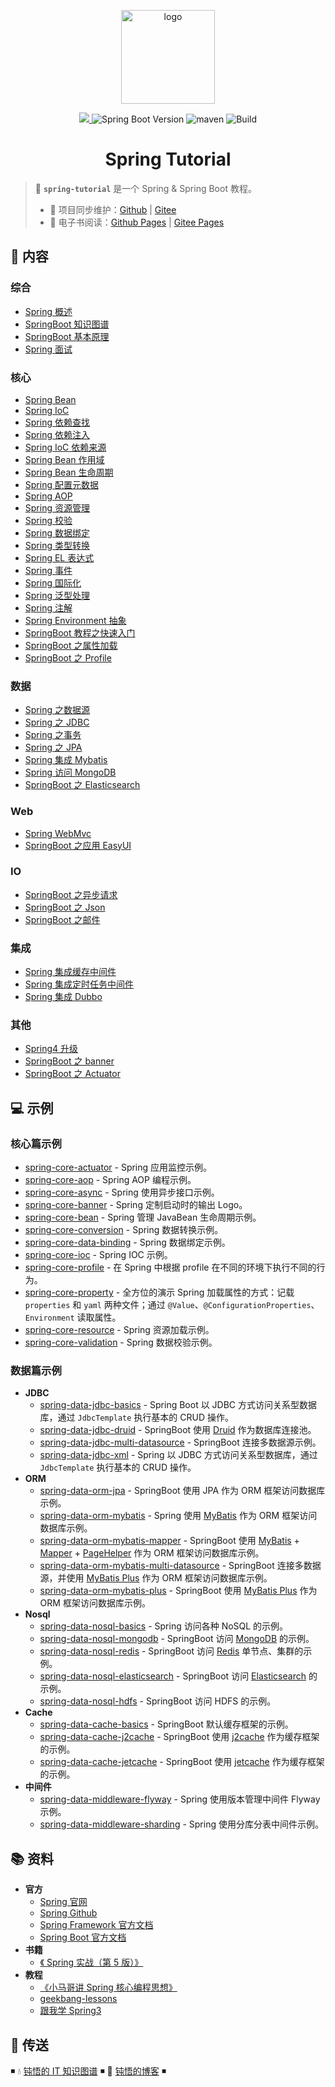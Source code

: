 <p align="center">
    <a href="https://dunwu.github.io/spring-framework/" target="_blank" rel="noopener noreferrer">
        <img src="https://raw.githubusercontent.com/dunwu/images/dev/common/dunwu-logo-200.png" alt="logo" width="150px"/>
    </a>
</p>

<p align="center">
    <a href="https://creativecommons.org/licenses/by-sa/4.0/" target="_blank" rel="noopener noreferrer">
        <img src="https://badgen.net/github/license/dunwu/spring-tutorial">
    </a>
    <img alt="Spring Boot Version" src="https://img.shields.io/badge/spring-5.0.2.RELEASE-blue">
    <img src="https://img.shields.io/badge/maven-v3.6.0-blue" alt="maven">
    <img alt="Build" src="https://api.travis-ci.com/dunwu/spring-tutorial.svg?branch=master">
</p>

<h1 align="center">Spring Tutorial</h1>

> 🍃 **`spring-tutorial`** 是一个 Spring & Spring Boot 教程。
>
> - 🔁 项目同步维护：[Github](https://github.com/dunwu/spring-tutorial/) | [Gitee](https://gitee.com/turnon/spring-tutorial/)
> - 📖 电子书阅读：[Github Pages](https://dunwu.github.io/spring-tutorial/) | [Gitee Pages](http://turnon.gitee.io/spring-tutorial/)

## 📖 内容

### 综合

- [Spring 概述](docs/01.Java/13.框架/01.Spring/00.Spring综合/01.Spring概述.md)
- [SpringBoot 知识图谱](docs/01.Java/13.框架/01.Spring/00.Spring综合/21.SpringBoot知识图谱.md)
- [SpringBoot 基本原理](docs/01.Java/13.框架/01.Spring/00.Spring综合/22.SpringBoot基本原理.md)
- [Spring 面试](docs/01.Java/13.框架/01.Spring/00.Spring综合/99.Spring面试.md)

### 核心

- [Spring Bean](docs/01.Java/13.框架/01.Spring/01.Spring核心/01.SpringBean.md)
- [Spring IoC](docs/01.Java/13.框架/01.Spring/01.Spring核心/02.SpringIoC.md)
- [Spring 依赖查找](docs/01.Java/13.框架/01.Spring/01.Spring核心/03.Spring依赖查找.md)
- [Spring 依赖注入](docs/01.Java/13.框架/01.Spring/01.Spring核心/04.Spring依赖注入.md)
- [Spring IoC 依赖来源](docs/01.Java/13.框架/01.Spring/01.Spring核心/05.SpringIoC依赖来源.md)
- [Spring Bean 作用域](docs/01.Java/13.框架/01.Spring/01.Spring核心/06.SpringBean作用域.md)
- [Spring Bean 生命周期](docs/01.Java/13.框架/01.Spring/01.Spring核心/07.SpringBean生命周期.md)
- [Spring 配置元数据](docs/01.Java/13.框架/01.Spring/01.Spring核心/08.Spring配置元数据.md)
- [Spring AOP](docs/01.Java/13.框架/01.Spring/01.Spring核心/10.SpringAop.md)
- [Spring 资源管理](docs/01.Java/13.框架/01.Spring/01.Spring核心/20.Spring资源管理.md)
- [Spring 校验](docs/01.Java/13.框架/01.Spring/01.Spring核心/21.Spring校验.md)
- [Spring 数据绑定](docs/01.Java/13.框架/01.Spring/01.Spring核心/22.Spring数据绑定.md)
- [Spring 类型转换](docs/01.Java/13.框架/01.Spring/01.Spring核心/23.Spring类型转换.md)
- [Spring EL 表达式](docs/01.Java/13.框架/01.Spring/01.Spring核心/24.SpringEL.md)
- [Spring 事件](docs/01.Java/13.框架/01.Spring/01.Spring核心/25.Spring事件.md)
- [Spring 国际化](docs/01.Java/13.框架/01.Spring/01.Spring核心/26.Spring国际化.md)
- [Spring 泛型处理](docs/01.Java/13.框架/01.Spring/01.Spring核心/27.Spring泛型处理.md)
- [Spring 注解](docs/01.Java/13.框架/01.Spring/01.Spring核心/28.Spring注解.md)
- [Spring Environment 抽象](docs/01.Java/13.框架/01.Spring/01.Spring核心/29.SpringEnvironment抽象.md)
- [SpringBoot 教程之快速入门](docs/01.Java/13.框架/01.Spring/01.Spring核心/31.SpringBoot之快速入门.md)
- [SpringBoot 之属性加载](docs/01.Java/13.框架/01.Spring/01.Spring核心/32.SpringBoot之属性加载.md)
- [SpringBoot 之 Profile](docs/01.Java/13.框架/01.Spring/01.Spring核心/33.SpringBoot之Profile.md)

### 数据

- [Spring 之数据源](docs/01.Java/13.框架/01.Spring/02.Spring数据/01.Spring之数据源.md)
- [Spring 之 JDBC](docs/01.Java/13.框架/01.Spring/02.Spring数据/02.Spring之JDBC.md)
- [Spring 之事务](docs/01.Java/13.框架/01.Spring/02.Spring数据/03.Spring之事务.md)
- [Spring 之 JPA](docs/01.Java/13.框架/01.Spring/02.Spring数据/04.Spring之JPA.md)
- [Spring 集成 Mybatis](docs/01.Java/13.框架/01.Spring/02.Spring数据/10.Spring集成Mybatis.md)
- [Spring 访问 MongoDB](docs/01.Java/13.框架/01.Spring/02.Spring数据/22.Spring访问MongoDB.md)
- [SpringBoot 之 Elasticsearch](docs/01.Java/13.框架/01.Spring/02.Spring数据/24.SpringBoot之Elasticsearch.md)

### Web

- [Spring WebMvc](docs/01.Java/13.框架/01.Spring/03.SpringWeb/01.SpringWebMvc.md)
- [SpringBoot 之应用 EasyUI](docs/01.Java/13.框架/01.Spring/03.SpringWeb/21.SpringBoot之应用EasyUI.md)

### IO

- [SpringBoot 之异步请求](docs/01.Java/13.框架/01.Spring/04.SpringIO/01.SpringBoot之异步请求.md)
- [SpringBoot 之 Json](docs/01.Java/13.框架/01.Spring/04.SpringIO/02.SpringBoot之Json.md)
- [SpringBoot 之邮件](docs/01.Java/13.框架/01.Spring/04.SpringIO/03.SpringBoot之邮件.md)

### 集成

- [Spring 集成缓存中间件](docs/01.Java/13.框架/01.Spring/05.Spring集成/01.Spring集成缓存.md)
- [Spring 集成定时任务中间件](docs/01.Java/13.框架/01.Spring/05.Spring集成/02.Spring集成调度器.md)
- [Spring 集成 Dubbo](docs/01.Java/13.框架/01.Spring/05.Spring集成/03.Spring集成Dubbo.md)

### 其他

- [Spring4 升级](docs/01.Java/13.框架/01.Spring/99.Spring其他/01.Spring4升级.md)
- [SpringBoot 之 banner](docs/01.Java/13.框架/01.Spring/99.Spring其他/21.SpringBoot之banner.md)
- [SpringBoot 之 Actuator](docs/01.Java/13.框架/01.Spring/99.Spring其他/22.SpringBoot之Actuator.md)

## 💻 示例

### 核心篇示例

- [spring-core-actuator](https://github.com/dunwu/spring-tutorial/tree/master/codes/core/actuator) - Spring 应用监控示例。
- [spring-core-aop](https://github.com/dunwu/spring-tutorial/tree/master/codes/core/aop) - Spring AOP 编程示例。
- [spring-core-async](https://github.com/dunwu/spring-tutorial/tree/master/codes/core/async) - Spring 使用异步接口示例。
- [spring-core-banner](https://github.com/dunwu/spring-tutorial/tree/master/codes/core/banner) - Spring 定制启动时的输出 Logo。
- [spring-core-bean](https://github.com/dunwu/spring-tutorial/tree/master/codes/core/bean) - Spring 管理 JavaBean 生命周期示例。
- [spring-core-conversion](https://github.com/dunwu/spring-tutorial/tree/master/codes/core/conversion) - Spring 数据转换示例。
- [spring-core-data-binding](https://github.com/dunwu/spring-tutorial/tree/master/codes/core/data-binding) - Spring 数据绑定示例。
- [spring-core-ioc](https://github.com/dunwu/spring-tutorial/tree/master/codes/core/ioc) - Spring IOC 示例。
- [spring-core-profile](https://github.com/dunwu/spring-tutorial/tree/master/codes/core/profile) - 在 Spring 中根据 profile 在不同的环境下执行不同的行为。
- [spring-core-property](https://github.com/dunwu/spring-tutorial/tree/master/codes/core/property) - 全方位的演示 Spring 加载属性的方式：记载 `properties` 和 `yaml` 两种文件；通过 `@Value`、`@ConfigurationProperties`、`Environment` 读取属性。
- [spring-core-resource](https://github.com/dunwu/spring-tutorial/tree/master/codes/core/resource) - Spring 资源加载示例。
- [spring-core-validation](https://github.com/dunwu/spring-tutorial/tree/master/codes/core/validation) - Spring 数据校验示例。

### 数据篇示例

- **JDBC**
  - [spring-data-jdbc-basics](https://github.com/dunwu/spring-tutorial/tree/master/codes/data/jdbc/basics) - Spring Boot 以 JDBC 方式访问关系型数据库，通过 `JdbcTemplate` 执行基本的 CRUD 操作。
  - [spring-data-jdbc-druid](https://github.com/dunwu/spring-tutorial/tree/master/codes/data/jdbc/druid) - SpringBoot 使用 [Druid](https://github.com/alibaba/druid) 作为数据库连接池。
  - [spring-data-jdbc-multi-datasource](https://github.com/dunwu/spring-tutorial/tree/master/codes/data/jdbc/multi-datasource) - SpringBoot 连接多数据源示例。
  - [spring-data-jdbc-xml](https://github.com/dunwu/spring-tutorial/tree/master/codes/data/jdbc/xml) - Spring 以 JDBC 方式访问关系型数据库，通过 `JdbcTemplate` 执行基本的 CRUD 操作。
- **ORM**
  - [spring-data-orm-jpa](https://github.com/dunwu/spring-tutorial/tree/master/codes/data/orm/jpa) - SpringBoot 使用 JPA 作为 ORM 框架访问数据库示例。
  - [spring-data-orm-mybatis](https://github.com/dunwu/spring-tutorial/tree/master/codes/data/orm/mybatis) - Spring 使用 [MyBatis](https://github.com/mybatis/mybatis-3) 作为 ORM 框架访问数据库示例。
  - [spring-data-orm-mybatis-mapper](https://github.com/dunwu/spring-tutorial/tree/master/codes/data/orm/mybatis-mapper) - SpringBoot 使用 [MyBatis](https://github.com/mybatis/mybatis-3) + [Mapper](https://github.com/abel533/Mapper) + [PageHelper](https://github.com/pagehelper/Mybatis-PageHelper) 作为 ORM 框架访问数据库示例。
  - [spring-data-orm-mybatis-multi-datasource](https://github.com/dunwu/spring-tutorial/tree/master/codes/data/orm/mybatis-multi-datasource) - SpringBoot 连接多数据源，并使用 [MyBatis Plus](https://github.com/baomidou/mybatis-plus) 作为 ORM 框架访问数据库示例。
  - [spring-data-orm-mybatis-plus](https://github.com/dunwu/spring-tutorial/tree/master/codes/data/orm/mybatis-plus) - SpringBoot 使用 [MyBatis Plus](https://github.com/baomidou/mybatis-plus) 作为 ORM 框架访问数据库示例。
- **Nosql**
  - [spring-data-nosql-basics](https://github.com/dunwu/spring-tutorial/tree/master/codes/data/nosql/basics) - Spring 访问各种 NoSQL 的示例。
  - [spring-data-nosql-mongodb](https://github.com/dunwu/spring-tutorial/tree/master/codes/data/nosql/mongodb) - SpringBoot 访问 [MongoDB](https://www.mongodb.com/) 的示例。
  - [spring-data-nosql-redis](https://github.com/dunwu/spring-tutorial/tree/master/codes/data/nosql/redis) - SpringBoot 访问 [Redis](https://redis.io/) 单节点、集群的示例。
  - [spring-data-nosql-elasticsearch](https://github.com/dunwu/spring-tutorial/tree/master/codes/data/nosql/elasticsearch) - SpringBoot 访问 [Elasticsearch](https://www.elastic.co/guide/index.html) 的示例。
  - [spring-data-nosql-hdfs](https://github.com/dunwu/spring-tutorial/tree/master/codes/data/nosql/hdfs) - SpringBoot 访问 HDFS 的示例。
- **Cache**
  - [spring-data-cache-basics](https://github.com/dunwu/spring-tutorial/tree/master/codes/data/cache/basics) - SpringBoot 默认缓存框架的示例。
  - [spring-data-cache-j2cache](https://github.com/dunwu/spring-tutorial/tree/master/codes/data/cache/j2cache) - SpringBoot 使用 [j2cache](https://gitee.com/ld/J2Cache) 作为缓存框架的示例。
  - [spring-data-cache-jetcache](https://github.com/dunwu/spring-tutorial/tree/master/codes/data/cache/jetcache) - SpringBoot 使用 [jetcache](https://github.com/alibaba/jetcache) 作为缓存框架的示例。
- **中间件**
  - [spring-data-middleware-flyway](https://github.com/dunwu/spring-tutorial/tree/master/codes/data/middleware/flyway) - Spring 使用版本管理中间件 Flyway 示例。
  - [spring-data-middleware-sharding](https://github.com/dunwu/spring-tutorial/tree/master/codes/data/middleware/sharding) - Spring 使用分库分表中间件示例。

## 📚 资料

- **官方**
  - [Spring 官网](https://spring.io/)
  - [Spring Github](https://github.com/spring-projects/spring-framework)
  - [Spring Framework 官方文档](https://docs.spring.io/spring-framework/docs/current/spring-framework-reference/index.html)
  - [Spring Boot 官方文档](https://docs.spring.io/spring-boot/docs/current/reference/html/data.html)
- **书籍**
  - [《 Spring 实战（第 5 版）》](https://book.douban.com/subject/34949443/)
- **教程**
  - [《小马哥讲 Spring 核心编程思想》](https://time.geekbang.org/course/intro/265)
  - [geekbang-lessons](https://github.com/geektime-geekbang/geekbang-lessons)
  - [跟我学 Spring3](http://jinnianshilongnian.iteye.com/blog/1482071)

## 🚪 传送

◾ 💧 [钝悟的 IT 知识图谱](https://dunwu.github.io/waterdrop/) ◾ 🎯 [钝悟的博客](https://dunwu.github.io/blog/) ◾
